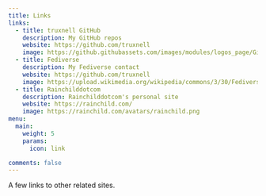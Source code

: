 ```yaml
---
title: Links
links:
  - title: truxnell GitHub
    description: My GitHub repos 
    website: https://github.com/truxnell
    image: https://github.githubassets.com/images/modules/logos_page/GitHub-Mark.png
  - title: Fediverse
    description: My Fediverse contact
    website: https://github.com/truxnell
    image: https://upload.wikimedia.org/wikipedia/commons/3/30/Fediverse_logo_proposal_%28mono_version%29.svg
  - title: Rainchilddotcom
    description: Rainchilddotcom's personal site
    website: https://rainchild.com/
    image: https://rainchild.com/avatars/rainchild.png
menu:
  main:
    weight: 5
    params:
      icon: link

comments: false
---
```


A few links to other related sites.
